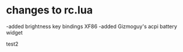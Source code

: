 changes to rc.lua
=================
-added brightness key bindings XF86
-added Gizmoguy's acpi battery widget 

test2